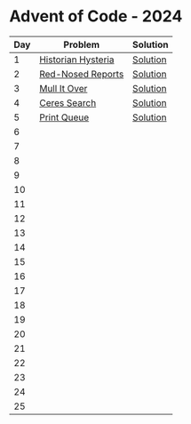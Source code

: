 # Advent of Code - 2024

| Day | Problem                                                | Solution                                       |
| --- | ------------------------------------------------------ | ---------------------------------------------- |
| 1   | [Historian Hysteria](./1-historian-hysteria/README.md) | [Solution](./1-historian-hysteria/solution.js) |
| 2   | [Red-Nosed Reports](./2-red-nosed-reports/README.md)   | [Solution](./2-red-nosed-reports/solution.js)  |
| 3   | [Mull It Over](./3-mull-it-over/README.md)             | [Solution](./3-mull-it-over/solution.js)       |
| 4   | [Ceres Search](./4-ceres-search/README.md)             | [Solution](./4-ceres-search/solution.js)       |
| 5   | [Print Queue](./5-print-queue/README.md)               | [Solution](./5-print-queue/solution.js)        |
| 6   |                                                        |                                                |
| 7   |                                                        |                                                |
| 8   |                                                        |                                                |
| 9   |                                                        |                                                |
| 10  |                                                        |                                                |
| 11  |                                                        |                                                |
| 12  |                                                        |                                                |
| 13  |                                                        |                                                |
| 14  |                                                        |                                                |
| 15  |                                                        |                                                |
| 16  |                                                        |                                                |
| 17  |                                                        |                                                |
| 18  |                                                        |                                                |
| 19  |                                                        |                                                |
| 20  |                                                        |                                                |
| 21  |                                                        |                                                |
| 22  |                                                        |                                                |
| 23  |                                                        |                                                |
| 24  |                                                        |                                                |
| 25  |                                                        |                                                |
